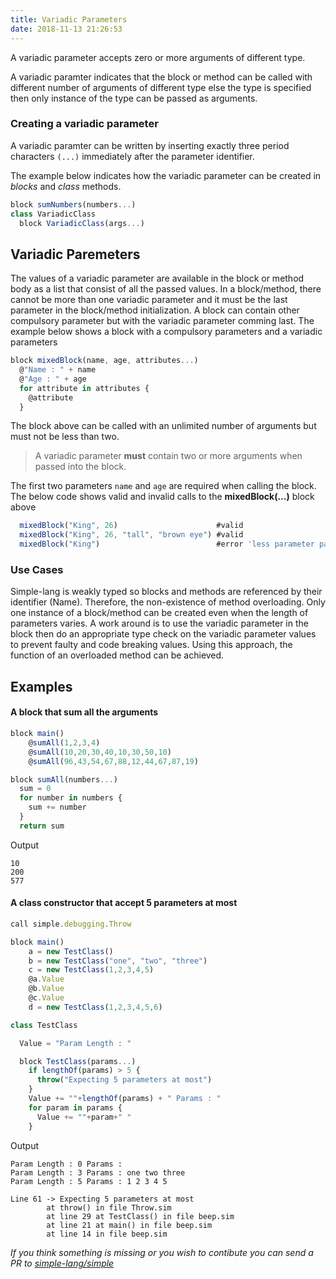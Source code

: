 ```yaml
---
title: Variadic Parameters
date: 2018-11-13 21:26:53
---
```


A variadic parameter accepts zero or more arguments of different type. 

<!-- more -->

A variadic paramter indicates that the block or method can be called with different number of arguments of different type else the type is specified then only instance of the type can be passed as arguments. 

### Creating a variadic parameter

A variadic paramter can be written by inserting exactly three period characters `(...)` immediately after the parameter identifier.

The example below indicates how the variadic parameter can be created in *blocks* and *class* methods.

```js
block sumNumbers(numbers...)
class VariadicClass
  block VariadicClass(args...)
```

## Variadic Paremeters

The values of a variadic parameter are available in the block or method body as a list that consist of all the passed values. In a block/method, there cannot be more than one variadic parameter and it must be the last parameter in the block/method initialization. A block can contain other compulsory parameter but with the variadic parameter comming last. 
The example below shows a block with a compulsory parameters and a variadic parameters

```js
block mixedBlock(name, age, attributes...)
  @"Name : " + name
  @"Age : " + age 
  for attribute in attributes {
    @attribute
  }
```

The block above can be called with an unlimited number of arguments but must not be less than two. 

> A variadic parameter **must** contain two or more arguments when passed into the block.

The first two parameters `name` and `age` are required when calling the block. The below code shows valid and invalid calls to the **mixedBlock(...)** block above

```js
  mixedBlock("King", 26)                      #valid
  mixedBlock("King", 26, "tall", "brown eye") #valid
  mixedBlock("King")                          #error 'less parameter passed'
```

### Use Cases

Simple-lang is weakly typed so blocks and methods are referenced by their identifier (Name). Therefore, the non-existence of method overloading. Only one instance of a block/method can be created even when the length of parameters varies. A work around is to use the variadic parameter in the block then do an appropriate type check on the variadic parameter values to prevent faulty and code breaking values. Using this approach, the function of an overloaded method can be achieved. 

## Examples

#### A block that sum all the arguments

```js
block main()
	@sumAll(1,2,3,4)
	@sumAll(10,20,30,40,10,30,50,10)
	@sumAll(96,43,54,67,88,12,44,67,87,19)

block sumAll(numbers...)
  sum = 0 
  for number in numbers {
    sum += number
  }
  return sum

```

Output

```
10
200
577
```

#### A class constructor that accept 5 parameters at most

```js
call simple.debugging.Throw

block main()
	a = new TestClass()
	b = new TestClass("one", "two", "three")
	c = new TestClass(1,2,3,4,5)
	@a.Value
	@b.Value
	@c.Value
	d = new TestClass(1,2,3,4,5,6)

class TestClass

  Value = "Param Length : "

  block TestClass(params...)
    if lengthOf(params) > 5 {
      throw("Expecting 5 parameters at most")
    }
	Value += ""+lengthOf(params) + " Params : "
    for param in params {
      Value += ""+param+" "
    }
```

Output

```
Param Length : 0 Params :
Param Length : 3 Params : one two three
Param Length : 5 Params : 1 2 3 4 5

Line 61 -> Expecting 5 parameters at most
        at throw() in file Throw.sim
        at line 29 at TestClass() in file beep.sim
        at line 21 at main() in file beep.sim
        at line 14 in file beep.sim
```

*If you think something is missing or you wish to contibute you can send a PR to [simple-lang/simple](https://github.com/simple-lang/simple)*